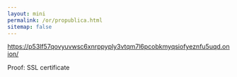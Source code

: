 ```yaml
---
layout: mini
permalink: /or/propublica.html
sitemap: false
---
```


https://p53lf57qovyuvwsc6xnrppyply3vtqm7l6pcobkmyqsiofyeznfu5uqd.onion/

Proof: SSL certificate
